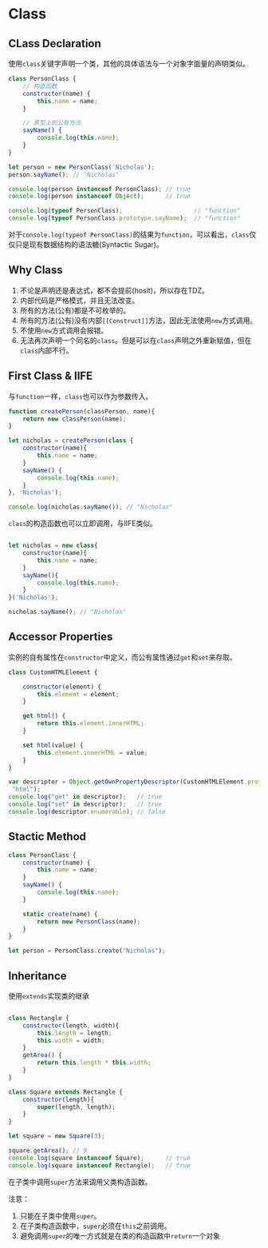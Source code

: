 # Class

## CLass Declaration

使用`class`关键字声明一个类，其他的具体语法与一个对象字面量的声明类似。

```javascript
class PersonClass {
	// 构造函数
	constructor(name) {
		this.name = name;
	}

	// 原型上的公有方法
	sayName() {
		console.log(this.name);
	}
}

let person = new PersonClass('Nicholas');
person.sayName(); // "Nicholas"

console.log(person instanceof PersonClass); // true
console.log(person instanceof Object);      // true

console.log(typeof PersonClass);					// "function"
console.log(typeof PersonClass.prototype.sayName);  // "function"

```

对于`console.log(typeof PersonClass)`的结果为`function`，可以看出，`class`仅仅只是现有数据结构的语法糖(Syntactic Sugar)。

## Why Class

1. 不论是声明还是表达式，都不会提前(hosit)，所以存在TDZ。
2. 内部代码是严格模式，并且无法改变。
3. 所有的方法(公有)都是不可枚举的。
4. 所有的方法(公有)没有内部`[[Construct]]`方法，因此无法使用`new`方式调用。
5. 不使用`new`方式调用会报错。
6. 无法再次声明一个同名的`class`。但是可以在`class`声明之外重新赋值，但在`class`内部不行。

## First Class & IIFE

与`function`一样，`class`也可以作为参数传入。

```javascript
function createPerson(classPerson, name){
	return new classPerson(name);
}

let nicholas = createPerson(class {
	constructor(name){
		this.name = name;
	}
	sayName() {
		console.log(this.name);
	}
}, 'Nicholas');

console.log(nicholas.sayName()); // "Nicholas"
```

`class`的构造函数也可以立即调用，与IIFE类似。

```javascript

let nicholas = new class{
	constructor(name){
		this.name = name;
	}
	sayName(){
		console.log(this.name);
	}
}('Nicholas');

nicholas.sayName(); // "Nicholas"

```

## Accessor Properties

实例的自有属性在`constructor`中定义，而公有属性通过`get`和`set`来存取。

```javascript
class CustomHTMLElement {

    constructor(element) {
        this.element = element;
    }

    get html() {
        return this.element.innerHTML;
    }

    set html(value) {
        this.element.innerHTML = value;
    }
}

var descriptor = Object.getOwnPropertyDescriptor(CustomHTMLElement.prototype,
 "html");
console.log("get" in descriptor);   // true
console.log("set" in descriptor);   // true
console.log(descriptor.enumerable); // false

```

## Stactic Method

```javascript
class PersonClass {
    constructor(name) {
        this.name = name;
    }
    sayName() {
        console.log(this.name);
    }

    static create(name) {
        return new PersonClass(name);
    }
}

let person = PersonClass.create("Nicholas");
```

## Inheritance

使用`extends`实现类的继承

```javascript

class Rectangle {
	constructor(length, width){
		this.length = length;
		this.width = width;
	}
	getArea() {
		return this.length * this.width;
	}
}

class Square extends Rectangle {
	constructor(length){
		super(length, length);
	}
}

let square = new Square(3);

square.getArea(); // 9
console.log(square instanceof Square);      // true
console.log(square instanceof Rectangle);   // true

```

在子类中调用`super`方法来调用父类构造函数。

注意：

1. 只能在子类中使用`super`。
2. 在子类构造函数中，`super`必须在`this`之前调用。
3. 避免调用`super`的唯一方式就是在类的构造函数中`return`一个对象